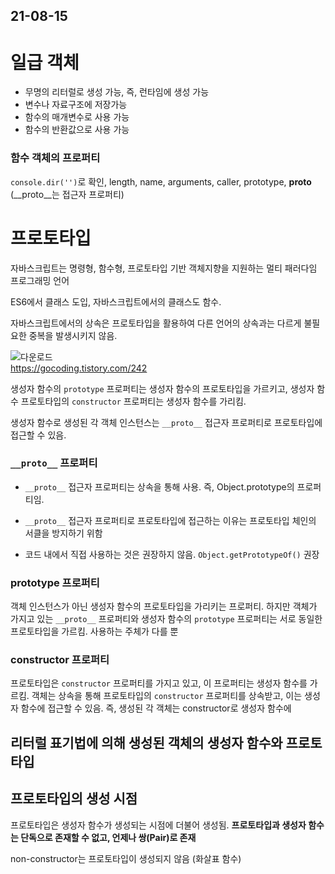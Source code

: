 
## 21-08-15

# 일급 객체
- 무명의 리터럴로 생성 가능, 즉, 런타임에 생성 가능
- 변수나 자료구조에 저장가능
- 함수의 매개변수로 사용 가능
- 함수의 반환값으로 사용 가능

### 함수 객체의 프로퍼티
`console.dir('')`로 확인, length, name, arguments, caller, prototype, __proto__ (__proto__는 접근자 프로퍼티)

# 프로토타입
자바스크립트는 명령형, 함수형, 프로토타입 기반 객체지향을 지원하는 멀티 패러다임 프로그래밍 언어

ES6에서 클래스 도입, 자바스크립트에서의 클래스도 함수.

자바스크립트에서의 상속은 프로토타입을 활용하여 다른 언어의 상속과는 다르게 불필요한 중복을 발생시키지 않음.

![다운로드](https://user-images.githubusercontent.com/15135565/129480603-a10ef8db-2638-463b-ab13-899432b3af40.png)  
https://gocoding.tistory.com/242

생성자 함수의 `prototype` 프로퍼티는 생성자 함수의 프로토타입을 가르키고,
생성자 함수 프로토타입의 `constructor` 프로퍼티는 생성자 함수를 가리킴.


생성자 함수로 생성된 각 객체 인스턴스는 `__proto__` 접근자 프로퍼티로 프로토타입에 접근할 수 있음.

### `__proto__` 프로퍼티

- `__proto__` 접근자 프로퍼티는 상속을 통해 사용. 즉, Object.prototype의 프로퍼티임.
- `__proto__` 접근자 프로퍼티로 프로토타입에 접근하는 이유는 프로토타입 체인의 서클을 방지하기 위함

- 코드 내에서 직접 사용하는 것은 권장하지 않음. `Object.getPrototypeOf()` 권장

### prototype 프로퍼티

객체 인스턴스가 아닌 생성자 함수의 프로토타입을 가리키는 프로퍼티.
하지만 객체가 가지고 있는 `__proto__` 프로퍼티와 생성자 함수의 `prototype` 프로퍼티는 서로 동일한 프로토타입을 가르킴. 사용하는 주체가 다를 뿐


### constructor 프로퍼티
프로토타입은 `constructor` 프로퍼티를 가지고 있고, 이 프로퍼티는 생성자 함수를 가르킴.
객체는 상속을 통해 프로토타입의 `constructor` 프로퍼티를 상속받고, 이는 생성자 함수에 접근할 수 있음. 즉, 생성된 각 객체는 constructor로 생성자 함수에 


## 리터럴 표기법에 의해 생성된 객체의 생성자 함수와 프로토 타입

## 프로토타입의 생성 시점
프로토타입은 생성자 함수가 생성되는 시점에 더불어 생성됨. **프로토타입과 생성자 함수는 단독으로 존재할 수 없고, 언제나 쌍(Pair)로 존재**

non-constructor는 프로토타입이 생성되지 않음 (화살표 함수)
